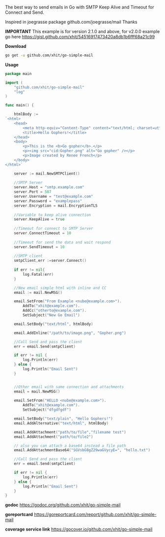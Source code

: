 The best way to send emails in Go with SMTP Keep Alive and Timeout for Connect and Send.

Inspired in joegrasse package github.com/joegrasse/mail Thanks

**IMPORTANT**
This example is for version 2.1.0 and above, for v2.0.0 example go here https://gist.github.com/xhit/54516917473420a8db1b6fff68a21c99

**Download**

```bash
go get -u github.com/xhit/go-simple-mail
```

**Usage**

```go
package main

import (
	"github.com/xhit/go-simple-mail"
	"log"
)

func main() {

	htmlBody :=
`<html>
	<head>
		<meta http-equiv="Content-Type" content="text/html; charset=utf-8" />
		<title>Hello Gophers!</title>
	</head>
	<body>
		<p>This is the <b>Go gopher</b>.</p>
		<p><img src="cid:Gopher.png" alt="Go gopher" /></p>
		<p>Image created by Renee French</p>
	</body>
</html>`

	server := mail.NewSMTPClient()
	
	//SMTP Server
	server.Host = "smtp.example.com"
	server.Port = 587
	server.Username = "test@example.com"
	server.Password = "examplepass"
	server.Encryption = mail.EncryptionTLS
	
	//Variable to keep alive connection
	server.KeepAlive = true
	
	//Timeout for connect to SMTP Server
	server.ConnectTimeout = 10
	
	//Timeout for send the data and wait respond
	server.SendTimeout = 10
	
	//SMTP client
	smtpClient,err :=server.Connect()
	
	if err != nil{
		log.Fatal(err)
	}

	//New email simple html with inline and CC
	email := mail.NewMSG()

	email.SetFrom("From Example <nube@example.com>").
		AddTo("xhit@example.com").
		AddCc("otherto@example.com").
		SetSubject("New Go Email")

	email.SetBody("text/html", htmlBody)

	email.AddInline("/path/to/image.png", "Gopher.png")

	//Call Send and pass the client
	err = email.Send(smtpClient)

	if err != nil {
		log.Println(err)
	} else {
		log.Println("Email Sent")
	}


	//Other email with same connection and attachments
	email = mail.NewMSG()
	
	email.SetFrom("HELLO <nube@example.com>").
		AddTo("xhit@example.com").
		SetSubject("dfgdfgdf")

	email.SetBody("text/plain", "Hello Gophers!")
	email.AddAlternative("text/html", htmlBody)

	email.AddAttachment("path/to/file","filename test")
	email.AddAttachment("path/to/file2")

	// also you can attach a base64 instead a file path
	email.AddAttachmentBase64("SGVsbG8gZ29waGVycyE=", "hello.txt")

	//Call Send and pass the client
	err = email.Send(smtpClient)

	if err != nil {
		log.Println(err)
	} else {
		log.Println("Email Sent")
	}
}
```

**godoc**
https://godoc.org/github.com/xhit/go-simple-mail

**goreportcard**
https://goreportcard.com/report/github.com/xhit/go-simple-mail

**coverage service link**
https://gocover.io/github.com/xhit/go-simple-mail
